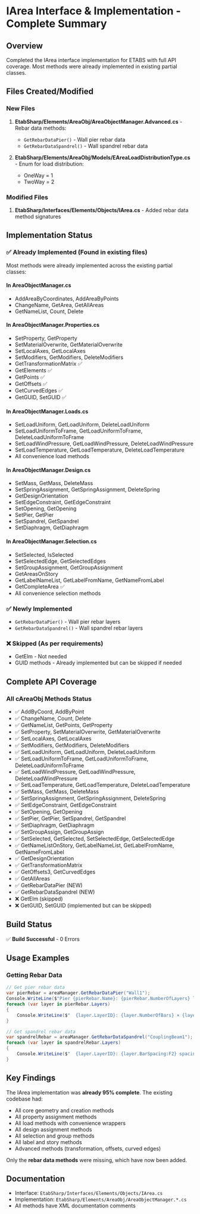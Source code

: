 # IArea Interface & Implementation - Complete Summary

## Overview
Completed the IArea interface implementation for ETABS with full API coverage. Most methods were already implemented in existing partial classes.

## Files Created/Modified

### New Files
1. **EtabSharp/Elements/AreaObj/AreaObjectManager.Advanced.cs** - Rebar data methods:
   - `GetRebarDataPier()` - Wall pier rebar data
   - `GetRebarDataSpandrel()` - Wall spandrel rebar data

2. **EtabSharp/Elements/AreaObj/Models/EAreaLoadDistributionType.cs** - Enum for load distribution:
   - OneWay = 1
   - TwoWay = 2

### Modified Files
1. **EtabSharp/Interfaces/Elements/Objects/IArea.cs** - Added rebar data method signatures

## Implementation Status

### ✅ Already Implemented (Found in existing files)
Most methods were already implemented across the existing partial classes:

#### In AreaObjectManager.cs
- AddAreaByCoordinates, AddAreaByPoints
- ChangeName, GetArea, GetAllAreas
- GetNameList, Count, Delete

#### In AreaObjectManager.Properties.cs
- SetProperty, GetProperty
- SetMaterialOverwrite, GetMaterialOverwrite
- SetLocalAxes, GetLocalAxes
- SetModifiers, GetModifiers, DeleteModifiers
- GetTransformationMatrix ✅
- GetElements ✅
- GetPoints ✅
- GetOffsets ✅
- GetCurvedEdges ✅
- GetGUID, SetGUID ✅

#### In AreaObjectManager.Loads.cs
- SetLoadUniform, GetLoadUniform, DeleteLoadUniform
- SetLoadUniformToFrame, GetLoadUniformToFrame, DeleteLoadUniformToFrame
- SetLoadWindPressure, GetLoadWindPressure, DeleteLoadWindPressure
- SetLoadTemperature, GetLoadTemperature, DeleteLoadTemperature
- All convenience load methods

#### In AreaObjectManager.Design.cs
- SetMass, GetMass, DeleteMass
- SetSpringAssignment, GetSpringAssignment, DeleteSpring
- GetDesignOrientation
- SetEdgeConstraint, GetEdgeConstraint
- SetOpening, GetOpening
- SetPier, GetPier
- SetSpandrel, GetSpandrel
- SetDiaphragm, GetDiaphragm

#### In AreaObjectManager.Selection.cs
- SetSelected, IsSelected
- SetSelectedEdge, GetSelectedEdges
- SetGroupAssignment, GetGroupAssignment
- GetAreasOnStory
- GetLabelNameList, GetLabelFromName, GetNameFromLabel
- GetCompleteArea ✅
- All convenience selection methods

### ✅ Newly Implemented
- `GetRebarDataPier()` - Wall pier rebar layers
- `GetRebarDataSpandrel()` - Wall spandrel rebar layers

### ❌ Skipped (As per requirements)
- GetElm - Not needed
- GUID methods - Already implemented but can be skipped if needed

## Complete API Coverage

### All cAreaObj Methods Status
- ✅ AddByCoord, AddByPoint
- ✅ ChangeName, Count, Delete
- ✅ GetNameList, GetPoints, GetProperty
- ✅ SetProperty, SetMaterialOverwrite, GetMaterialOverwrite
- ✅ SetLocalAxes, GetLocalAxes
- ✅ SetModifiers, GetModifiers, DeleteModifiers
- ✅ SetLoadUniform, GetLoadUniform, DeleteLoadUniform
- ✅ SetLoadUniformToFrame, GetLoadUniformToFrame, DeleteLoadUniformToFrame
- ✅ SetLoadWindPressure, GetLoadWindPressure, DeleteLoadWindPressure
- ✅ SetLoadTemperature, GetLoadTemperature, DeleteLoadTemperature
- ✅ SetMass, GetMass, DeleteMass
- ✅ SetSpringAssignment, GetSpringAssignment, DeleteSpring
- ✅ SetEdgeConstraint, GetEdgeConstraint
- ✅ SetOpening, GetOpening
- ✅ SetPier, GetPier, SetSpandrel, GetSpandrel
- ✅ SetDiaphragm, GetDiaphragm
- ✅ SetGroupAssign, GetGroupAssign
- ✅ SetSelected, GetSelected, SetSelectedEdge, GetSelectedEdge
- ✅ GetNameListOnStory, GetLabelNameList, GetLabelFromName, GetNameFromLabel
- ✅ GetDesignOrientation
- ✅ GetTransformationMatrix
- ✅ GetOffsets3, GetCurvedEdges
- ✅ GetAllAreas
- ✅ GetRebarDataPier (NEW)
- ✅ GetRebarDataSpandrel (NEW)
- ❌ GetElm (skipped)
- ❌ GetGUID, SetGUID (implemented but can be skipped)

## Build Status
✅ **Build Successful** - 0 Errors

## Usage Examples

### Getting Rebar Data
```csharp
// Get pier rebar data
var pierRebar = areaManager.GetRebarDataPier("Wall1");
Console.WriteLine($"Pier {pierRebar.Name}: {pierRebar.NumberOfLayers} layers");
foreach (var layer in pierRebar.Layers)
{
    Console.WriteLine($"  {layer.LayerID}: {layer.NumberOfBars} × {layer.BarSize}");
}

// Get spandrel rebar data
var spandrelRebar = areaManager.GetRebarDataSpandrel("CouplingBeam1");
foreach (var layer in spandrelRebar.Layers)
{
    Console.WriteLine($"  {layer.LayerID}: {layer.BarSpacing:F2} spacing");
}
```

## Key Findings
The IArea implementation was **already 95% complete**. The existing codebase had:
- All core geometry and creation methods
- All property assignment methods
- All load methods with convenience wrappers
- All design assignment methods
- All selection and group methods
- All label and story methods
- Advanced methods (transformation, offsets, curved edges)

Only the **rebar data methods** were missing, which have now been added.

## Documentation
- Interface: `EtabSharp/Interfaces/Elements/Objects/IArea.cs`
- Implementation: `EtabSharp/Elements/AreaObj/AreaObjectManager.*.cs`
- All methods have XML documentation comments
